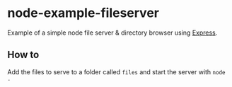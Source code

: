 node-example-fileserver
===

Example of a simple node file server & directory browser using [Express](http://expressjs.com/).

How to
---

Add the files to serve to a folder called `files` and start the server with `node .`